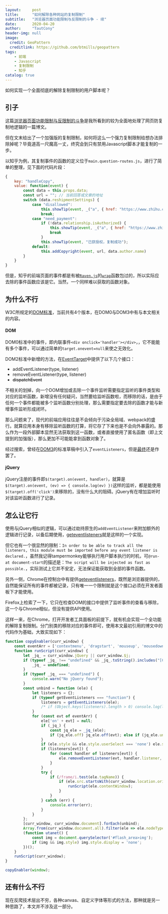 ```yaml
---
layout:     post
title:      "如何解除各种网站的复制限制"
subtitle:   "浏览器页面功能限制与反限制的斗争 - 续"
date:       2020-04-20
author:     "TautCony"
header-img: null
image:
  credit: GeoPattern
  creditlink: https://github.com/btmills/geopattern
tags:
    - 前端
    - Javascript
    - 复制限制
    - 知乎
catalog: true
---
```


如何实现一个全面彻底的解除复制限制的用户脚本呢？

<!--more-->

## 引子

这篇[浏览器页面功能限制与反限制的斗争](https://www.cnblogs.com/xp-Fei/p/4455214.html)是我所看到的较为全面地处理了网页防复制地逻辑的一篇博文。

但在文末给出了一个加强版的复制限制，如何将这么一个强力复制限制给想办法排除掉呢？毕竟道高一尺魔高一丈，终究会到只有禁用Javascript脚本才能复制的一步。

以知乎为例，其复制事件的函数的定义位于`main.question-routes.js`，进行了简单的整理，见下面的代码片段：

```js
{
    key: "handleCopy",
    value: function(event) {
        const data = this.props.data;
        const url = ""; // 当前回答或文章的地址
        switch (data.reshipmentSettings) {
            case "disallowed":
                this.showTip(event, _("a", { href: "https://www.zhihu.com/terms#sec-licence-6" }, "禁止转载"));
                break;
            case "need_payment":
                if (!data.relationship.isAuthorized) {
                    this.showTip(event, _("a", { href: "https://www.zhihu.com/copyright/apply?answer=".concat(data.id) }, "申请转载"));
                    break
                }
                this.showTip(event, "已获授权，复制成功");
            default:
                this.addCopyright(event, url, data.author.name)
        }
    }
}
```

但是，知乎的前端页面的事件都是有被[`Raven.js`](https://www.npmjs.com/package/raven-js)的[`wrap`](https://raven-js.readthedocs.io/en/stable/usage.html#context-wrap)函数包过的，所以实际应去除的事件函数应该是它。当然，一个同样难以获取的函数对象。


## 为什么不行

W3C所规定的[DOM标准](https://en.wikipedia.org/wiki/Document_Object_Model#Standards)，当前共有4个版本，在DOM0与DOM3中有与本文相关的内容。

#### DOM

DOM0标准中的事件，即内联事件`<div onclick='handler'></div>`，，它不能能有多个事件，可以通过简单的`target.onevent=null`来使之无效化。

DOM2标准中新增的方法，在[EventTarget](https://developer.mozilla.org/zh-CN/docs/Web/API/EventTarget/addEventListener)中提供了以下几个接口：

- addEventListener(type, listener)
- removeEventListener(type, listener)
- ~~dispatchEvent~~

不相关的划掉，向一个DOM增加或去除一个事件监听需要指定监听的事件类型和对应的监听函数，新增没有任何疑问，当然要给监听函数啦，而移除的话，是由于任何一个事件都能被多个监听函数分别处理，那么需要指定要去除的函数才能与新增事件监听形成闭环。

那么问题来了，现代的前端应用往往是不会倾向于污染全局域、webpack的盛行。就算应用本身有移除监听函数的打算，将它存了下来也是不会向外暴露的。那么作为一段外部脚本显然无法获取到这一函数，或者直接使用了匿名函数（即上文提到的加强版），那么更加不可能能拿到函数对象了。

经过搜索，曾经在[DOM3](https://www.w3.org/TR/2001/WD-DOM-Level-3-Events-20010823/events.html#Events-EventTarget)的标准草稿中引入了`eventListeners`，但是[最终](https://stackoverflow.com/questions/7810534)还是作罢了。

#### jQuery

jQuery注册的事件即`$(target).on(event, handler)`，就算是`$(target).on(event, (ev) => { console.log(ev) })`这样的监听，都是能使用`$(target).off('click')`来移除的，没有什么大的阻碍。jQuery有在增加监听时对该监听函数进行了记录。


## 怎么让它行

使用与jQuery相似的逻辑，可以通过劫持原生的`addEventListener`来附加额外的逻辑进行记录，以备后期使用，[geteventlisteners](https://www.npmjs.com/package/geteventlisteners)就是这样的一个实现。

但它也有一个很显然的限制：`In order to be able to track all the listeners, this module must be imported before any event listener is declared.`，虽然我记得tampermonkey能够执行用户脚本执行的时机，可`@run-at document-start`的描述是：`The script will be injected as fast as possible.`，实际测试上它并不安定，无法保证能获取到全部的事件函数。

另外一侧，Chrome在控制台中有提供[geteventlisteners](https://developers.google.com/web/tools/chrome-devtools/console/utilities#geteventlisteners)，既然是浏览器提供的，自然能保证所有的事件都被记录，只有唯一一个限制就是这个接口必须在开发者面板下才能使用。

Firefox上检索了一下，它只在检查DOM的接口中提供了监听事件的查看与移除，这一个与Chrome相似，但没有提供API使用。

这样一来，在Chrome，打开开发者工具面板的前提下，就有机会实现一个全功能的解除复制限制。分门别类的移除对应的事件即可，使用本文最初引用的博文中的代码作为基础，大致实现如下：

```js
function copyEnabler(curr_window) {
    const eventArr = ['contextmenu', 'dragstart', 'mouseup', 'mousedown', 'mousemove', 'copy', 'cut', 'beforecopy', 'selectstart', 'select', 'keydown'];
    function runScript(curr_window) {
        let _jq_ = curr_window.jQuery || curr_window.$j;
        if (typeof _jq_ !== "undefined" && _jq_.toString().includes("[Command Line API]")) {
            _jq_ = undefined;
        }
        if (typeof _jq_ === "undefined") {
            console.warn("No jQuery found");
        }
        const unbind = function (ele) {
            let listeners = {};
            if (typeof getEventListeners === "function") {
                listeners = getEventListeners(ele);
                /* if (Object.keys(listeners).length > 0) console.log(listeners); */
            }
            for (const evt of eventArr) {
                ele['on' + evt] = null;
                if (_jq_) {
                    const jq_ele = _jq_(ele);
                    if (jq_ele.off) jq_ele.off(evt); else if (jq_ele.unbind) jq_ele.unbind(evt);
                }
                if (ele.style && ele.style.userSelect === 'none') ele.style.userSelect = 'text';
                if (listeners[evt]) {
                    for (const handler of listeners[evt]) {
                        ele.removeEventListener(evt, handler.listener, handler.useCapture);
                    }
                }
                try {
                    if (/frame/i.test(ele.tagName)) {
                        if (ele.src.startsWith(curr_window.location.origin)) {
                            runScript(ele.contentWindow);    
                        }
                    }
                } catch (err) {
                    console.error(err);
                }
            }
        };
        [curr_window, curr_window.document].forEach(unbind);
        Array.from(curr_window.document.all).filter(ele => ele.nodeType === Node.ELEMENT_NODE).forEach(unbind);
        (function utanet() { 
            const img = document.querySelector('#flash_area>img');
            if (img && img.style) img.style.display = 'none';
        })();
    }
    runScript(curr_window);
}

copyEnabler(window);
```

## 还有什么不行

现在反爬技术层出不穷，各种canvas、自定义字体等形式的方法，那种就是另一种思路了，本文并不涉及这一部分。
